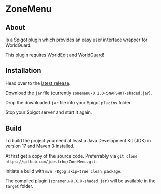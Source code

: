 # ZoneMenu

## About
Is a Spigot plugin which provides an easy user interface wrapper for WorldGuard.

This plugin requires [WorldEdit](https://github.com/sk89q/WorldEdit) and [WorldGuard](https://github.com/sk89q/WorldGuard)!

## Installation
Head over to the [latest release](https://github.com/joestrhq/ZoneMenu/releases/tag/v0.2.0).

Download the `jar` file (currently `zonemenu-0.2.0-SNAPSHOT-shaded.jar`).

Drop the downloaded `jar` file into your Spigot `plugins` folder.

Stop your Spigot server and start it again.

## Build
To build the project you need at least a Java Development Kit (JDK) in version 17 and Maven 3 installed.  

At first get a copy of the source code. Preferrably via `git clone https://github.com/joestrhq/ZoneMenu.git`.  

Initiate a build with `mvn -Dgpg.skip=true clean package`.  

The compiled plugin (`zonemenu-X.X.X-shaded.jar`) will be available in the `target` folder.
